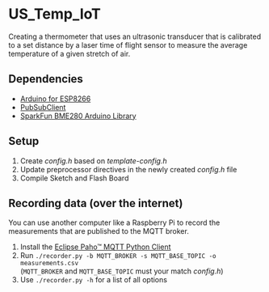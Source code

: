 # US_Temp_IoT
Creating a thermometer that uses an ultrasonic transducer that is calibrated to a set distance by a laser time of flight sensor to measure the average temperature of a given stretch of air.

## Dependencies
* [Arduino for ESP8266](https://github.com/esp8266/Arduino)
* [PubSubClient](https://github.com/knolleary/pubsubclient)
* [SparkFun BME280 Arduino Library](https://github.com/sparkfun/SparkFun_BME280_Arduino_Library)

## Setup
1. Create _config.h_ based on _template-config.h_
2. Update preprocessor directives in the newly created _config.h_ file
3. Compile Sketch and Flash Board

## Recording data (over the internet)
You can use another computer like a Raspberry Pi to record the measurements that are published to the MQTT broker.
1. Install the [Eclipse Paho™ MQTT Python Client](https://github.com/eclipse/paho.mqtt.python)
2. Run `./recorder.py -b MQTT_BROKER -s MQTT_BASE_TOPIC -o measurements.csv`  
(`MQTT_BROKER` and `MQTT_BASE_TOPIC` must your match _config.h_)
3. Use `./recorder.py -h` for a list of all options
